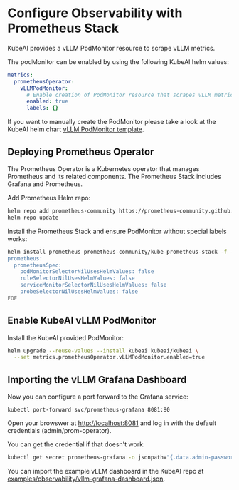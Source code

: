 # Configure Observability with Prometheus Stack

KubeAI provides a vLLM PodMonitor resource to scrape vLLM metrics.

The podMonitor can be enabled by using the following KubeAI helm values:

```yaml
metrics:
  prometheusOperator:
    vLLMPodMonitor:
      # Enable creation of PodMonitor resource that scrapes vLLM metrics endpoint.
      enabled: true
      labels: {}
```

If you want to manually create the PodMonitor please take a look at the KubeAI helm chart [vLLM PodMonitor template](https://github.com/substratusai/kubeai/blob/main/charts/kubeai/templates/vllm-pod-monitor.yaml).


## Deploying Prometheus Operator
The Prometheus Operator is a Kubernetes operator that manages Prometheus and its related components.
The Prometheus Stack includes Grafana and Prometheus.

Add Prometheus Helm repo:
```sh
helm repo add prometheus-community https://prometheus-community.github.io/helm-charts
helm repo update
```

Install the Prometheus Stack and ensure PodMonitor without special labels works:
```sh
helm install prometheus prometheus-community/kube-prometheus-stack -f - <<EOF
prometheus:
  prometheusSpec:
    podMonitorSelectorNilUsesHelmValues: false
    ruleSelectorNilUsesHelmValues: false
    serviceMonitorSelectorNilUsesHelmValues: false
    probeSelectorNilUsesHelmValues: false
EOF
```

## Enable KubeAI vLLM PodMonitor

Install the KubeAI provided PodMonitor:

```sh
helm upgrade --reuse-values --install kubeai kubeai/kubeai \
  --set metrics.prometheusOperator.vLLMPodMonitor.enabled=true
```

## Importing the vLLM Grafana Dashboard

Now you can configure a port forward to the Grafana service:
```
kubectl port-forward svc/prometheus-grafana 8081:80
```

Open your browswer at [http://localhost:8081](http://localhost:8081) and log in with the default credentials (admin/prom-operator).

You can get the credential if that doesn't work:
```sh
kubectl get secret prometheus-grafana -o jsonpath="{.data.admin-password}" | base64 --decode ; echo
```

You can import the example vLLM dashboard in the KubeAI repo at [examples/observability/vllm-grafana-dashboard.json](https://github.com/substratusai/kubeai/blob/main/examples/observability/vllm-grafana-dashboard.json).